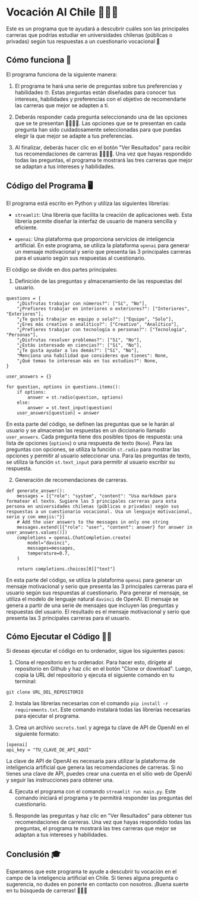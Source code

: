 # Vocación AI Chile 🤖🇨🇱

Este es un programa que te ayudará a descubrir cuáles son las principales carreras que podrías estudiar en universidades chilenas (públicas o privadas) según tus respuestas a un cuestionario vocacional 📝

## Cómo funciona 🤔

El programa funciona de la siguiente manera:

1. El programa te hará una serie de preguntas sobre tus preferencias y habilidades 🤓. Estas preguntas están diseñadas para conocer tus intereses, habilidades y preferencias con el objetivo de recomendarte las carreras que mejor se adapten a ti. 

2. Deberás responder cada pregunta seleccionando una de las opciones que se te presentan 🤷‍♂️🤷‍♀️. Las opciones que se te presentan en cada pregunta han sido cuidadosamente seleccionadas para que puedas elegir la que mejor se adapte a tus preferencias.

3. Al finalizar, deberás hacer clic en el botón "Ver Resultados" para recibir tus recomendaciones de carreras 👨‍🎓👩‍🎓. Una vez que hayas respondido todas las preguntas, el programa te mostrará las tres carreras que mejor se adaptan a tus intereses y habilidades.

## Código del Programa 🖥️

El programa está escrito en Python y utiliza las siguientes librerías:

- `streamlit`: Una librería que facilita la creación de aplicaciones web. Esta librería permite diseñar la interfaz de usuario de manera sencilla y eficiente.

- `openai`: Una plataforma que proporciona servicios de inteligencia artificial. En este programa, se utiliza la plataforma `openai` para generar un mensaje motivacional y serio que presenta las 3 principales carreras para el usuario según sus respuestas al cuestionario.

El código se divide en dos partes principales: 

1. Definición de las preguntas y almacenamiento de las respuestas del usuario.

```
questions = {
    "¿Disfrutas trabajar con números?": ["Sí", "No"],
    "¿Prefieres trabajar en interiores o exteriores?": ["Interiores", "Exteriores"],
    "¿Te gusta trabajar en equipo o solo?": ["Equipo", "Solo"],
    "¿Eres más creativo o analítico?": ["Creativo", "Analítico"],
    "¿Prefieres trabajar con tecnología o personas?": ["Tecnología", "Personas"],
    "¿Disfrutas resolver problemas?": ["Sí", "No"],
    "¿Estás interesado en ciencias?": ["Sí", "No"],
    "¿Te gusta ayudar a los demás?": ["Sí", "No"],
    "Menciona una habilidad que consideres que tienes": None,
    "¿Qué temas te interesan más en tus estudios?": None,
}

user_answers = {}

for question, options in questions.items():
    if options:
        answer = st.radio(question, options)
    else:
        answer = st.text_input(question)
    user_answers[question] = answer
```

En esta parte del código, se definen las preguntas que se le harán al usuario y se almacenan las respuestas en un diccionario llamado `user_answers`. Cada pregunta tiene dos posibles tipos de respuesta: una lista de opciones (`options`) o una respuesta de texto (`None`). Para las preguntas con opciones, se utiliza la función `st.radio` para mostrar las opciones y permitir al usuario seleccionar una. Para las preguntas de texto, se utiliza la función `st.text_input` para permitir al usuario escribir su respuesta.

2. Generación de recomendaciones de carreras.

```
def generate_answer():
    messages = [{"role": "system", "content": "Usa markdown para formatear el texto. Sugiere las 3 principales carreras para esta persona en universidades chilenas (públicas o privadas) según sus respuestas a un cuestionario vocacional. Usa un lenguaje motivacional, serio y con emojis:"}]
    # Add the user answers to the messages in only one string
    messages.extend([{"role": "user", "content": answer} for answer in user_answers.values()])
    completions = openai.ChatCompletion.create(
        model="davinci",
        messages=messages,
        temperature=0.7,
    )

    return completions.choices[0]["text"]
```

En esta parte del código, se utiliza la plataforma `openai` para generar un mensaje motivacional y serio que presenta las 3 principales carreras para el usuario según sus respuestas al cuestionario. Para generar el mensaje, se utiliza el modelo de lenguaje natural `davinci` de OpenAI. El mensaje se genera a partir de una serie de mensajes que incluyen las preguntas y respuestas del usuario. El resultado es el mensaje motivacional y serio que presenta las 3 principales carreras para el usuario.

## Cómo Ejecutar el Código 🏃‍♂️

Si deseas ejecutar el código en tu ordenador, sigue los siguientes pasos:

1. Clona el repositorio en tu ordenador. Para hacer esto, dirígete al repositorio en Github y haz clic en el botón "Clone or download". Luego, copia la URL del repositorio y ejecuta el siguiente comando en tu terminal:

```
git clone URL_DEL_REPOSITORIO
```

2. Instala las librerías necesarias con el comando `pip install -r requirements.txt`. Este comando instalará todas las librerías necesarias para ejecutar el programa.

3. Crea un archivo `secrets.toml` y agrega tu clave de API de OpenAI en el siguiente formato:

```
[openai]
api_key = "TU_CLAVE_DE_API_AQUÍ"
```

La clave de API de OpenAI es necesaria para utilizar la plataforma de inteligencia artificial que genera las recomendaciones de carreras. Si no tienes una clave de API, puedes crear una cuenta en el sitio web de OpenAI y seguir las instrucciones para obtener una.

4. Ejecuta el programa con el comando `streamlit run main.py`. Este comando iniciará el programa y te permitirá responder las preguntas del cuestionario.

5. Responde las preguntas y haz clic en "Ver Resultados" para obtener tus recomendaciones de carreras. Una vez que hayas respondido todas las preguntas, el programa te mostrará las tres carreras que mejor se adaptan a tus intereses y habilidades.

## Conclusión 🎓

Esperamos que este programa te ayude a descubrir tu vocación en el campo de la inteligencia artificial en Chile. Si tienes alguna pregunta o sugerencia, no dudes en ponerte en contacto con nosotros. ¡Buena suerte en tu búsqueda de carreras! 🚀🇨🇱